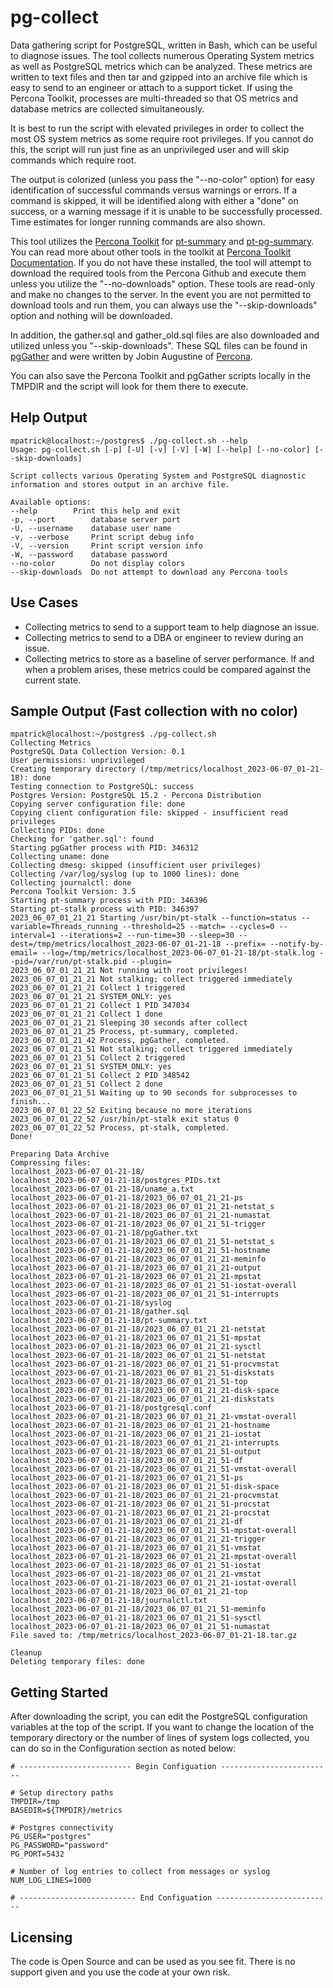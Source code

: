 # pg-collect
Data gathering script for PostgreSQL, written in Bash, which can be useful to diagnose issues.  The tool collects numerous Operating System metrics as well as PostgreSQL metrics which can be analyzed.  These metrics are written to text files and then tar and gzipped into an archive file which is easy to send to an engineer or attach to a support ticket.  If using the Percona Toolkit, processes are multi-threaded so that OS metrics and database metrics are collected simultaneously.

It is best to run the script with elevated privileges in order to collect the most OS system metrics as some require root privileges.  If you cannot do this, the script will run just fine as an unprivileged user and will skip commands which require root.  

The output is colorized (unless you pass the "--no-color" option) for easy identification of successful commands versus warnings or errors.  If a command is skipped, it will be identified along with either a "done" on success, or a warning message if it is unable to be successfully processed.  Time estimates for longer running commands are also shown.

This tool utilizes the [Percona Toolkit](https://www.percona.com/software/database-tools/percona-toolkit) for [pt-summary](https://docs.percona.com/percona-toolkit/pt-summary.html) and [pt-pg-summary](https://docs.percona.com/percona-toolkit/pt-pg-summary.html).  You can read more about other tools in the toolkit at [Percona Toolkit Documentation](https://docs.percona.com/percona-toolkit/index.html).  If you do not have these installed, the tool will attempt to download the required tools from the Percona Github and execute them unless you utilize the "--no-downloads" option.  These tools are read-only and make no changes to the server.  In the event you are not permitted to download tools and run them, you can always use the "--skip-downloads" option and nothing will be downloaded.

In addition, the gather.sql and gather_old.sql files are also downloaded and utilized unless you "--skip-downloads".  These SQL files can be found in [pgGather](https://github.com/percona/support-snippets/tree/master/postgresql/pg_gather) and were written by Jobin Augustine of [Percona](https://percona.com).

You can also save the Percona Toolkit and pgGather scripts locally in the TMPDIR and the script will look for them there to execute.

## Help Output
```
mpatrick@localhost:~/postgres$ ./pg-collect.sh --help
Usage: pg-collect.sh [-p] [-U] [-v] [-V] [-W] [--help] [--no-color] [--skip-downloads]

Script collects various Operating System and PostgreSQL diagnostic information and stores output in an archive file.

Available options:
--help        Print this help and exit
-p, --port        database server port
-U, --username    database user name
-v, --verbose     Print script debug info
-V, --version     Print script version info
-W, --password    database password
--no-color        Do not display colors
--skip-downloads  Do not attempt to download any Percona tools
```

## Use Cases
* Collecting metrics to send to a support team to help diagnose an issue.
* Collecting metrics to send to a DBA or engineer to review during an issue.
* Collecting metrics to store as a baseline of server performance.  If and when a problem arises, these metrics could be compared against the current state.

## Sample Output (Fast collection with no color)
```
mpatrick@localhost:~/postgres$ ./pg-collect.sh
Collecting Metrics
PostgreSQL Data Collection Version: 0.1
User permissions: unprivileged
Creating temporary directory (/tmp/metrics/localhost_2023-06-07_01-21-18): done
Testing connection to PostgreSQL: success
Postgres Version: PostgreSQL 15.2 - Percona Distribution
Copying server configuration file: done
Copying client configuration file: skipped - insufficient read privileges
Collecting PIDs: done
Checking for 'gather.sql': found
Starting pgGather process with PID: 346312
Collecting uname: done
Collecting dmesg: skipped (insufficient user privileges)
Collecting /var/log/syslog (up to 1000 lines): done
Collecting journalctl: done
Percona Toolkit Version: 3.5
Starting pt-summary process with PID: 346396
Starting pt-stalk process with PID: 346397
2023_06_07_01_21_21 Starting /usr/bin/pt-stalk --function=status --variable=Threads_running --threshold=25 --match= --cycles=0 --interval=1 --iterations=2 --run-time=30 --sleep=30 --dest=/tmp/metrics/localhost_2023-06-07_01-21-18 --prefix= --notify-by-email= --log=/tmp/metrics/localhost_2023-06-07_01-21-18/pt-stalk.log --pid=/var/run/pt-stalk.pid --plugin=
2023_06_07_01_21_21 Not running with root privileges!
2023_06_07_01_21_21 Not stalking; collect triggered immediately
2023_06_07_01_21_21 Collect 1 triggered
2023_06_07_01_21_21 SYSTEM_ONLY: yes
2023_06_07_01_21_21 Collect 1 PID 347034
2023_06_07_01_21_21 Collect 1 done
2023_06_07_01_21_21 Sleeping 30 seconds after collect
2023_06_07_01_21_25 Process, pt-summary, completed.
2023_06_07_01_21_42 Process, pgGather, completed.
2023_06_07_01_21_51 Not stalking; collect triggered immediately
2023_06_07_01_21_51 Collect 2 triggered
2023_06_07_01_21_51 SYSTEM_ONLY: yes
2023_06_07_01_21_51 Collect 2 PID 348542
2023_06_07_01_21_51 Collect 2 done
2023_06_07_01_21_51 Waiting up to 90 seconds for subprocesses to finish...
2023_06_07_01_22_52 Exiting because no more iterations
2023_06_07_01_22_52 /usr/bin/pt-stalk exit status 0
2023_06_07_01_22_52 Process, pt-stalk, completed.
Done!

Preparing Data Archive
Compressing files:
localhost_2023-06-07_01-21-18/
localhost_2023-06-07_01-21-18/postgres_PIDs.txt
localhost_2023-06-07_01-21-18/uname_a.txt
localhost_2023-06-07_01-21-18/2023_06_07_01_21_21-ps
localhost_2023-06-07_01-21-18/2023_06_07_01_21_21-netstat_s
localhost_2023-06-07_01-21-18/2023_06_07_01_21_21-numastat
localhost_2023-06-07_01-21-18/2023_06_07_01_21_51-trigger
localhost_2023-06-07_01-21-18/pgGather.txt
localhost_2023-06-07_01-21-18/2023_06_07_01_21_51-netstat_s
localhost_2023-06-07_01-21-18/2023_06_07_01_21_51-hostname
localhost_2023-06-07_01-21-18/2023_06_07_01_21_21-meminfo
localhost_2023-06-07_01-21-18/2023_06_07_01_21_21-output
localhost_2023-06-07_01-21-18/2023_06_07_01_21_21-mpstat
localhost_2023-06-07_01-21-18/2023_06_07_01_21_51-iostat-overall
localhost_2023-06-07_01-21-18/2023_06_07_01_21_51-interrupts
localhost_2023-06-07_01-21-18/syslog
localhost_2023-06-07_01-21-18/gather.sql
localhost_2023-06-07_01-21-18/pt-summary.txt
localhost_2023-06-07_01-21-18/2023_06_07_01_21_21-netstat
localhost_2023-06-07_01-21-18/2023_06_07_01_21_51-mpstat
localhost_2023-06-07_01-21-18/2023_06_07_01_21_21-sysctl
localhost_2023-06-07_01-21-18/2023_06_07_01_21_51-netstat
localhost_2023-06-07_01-21-18/2023_06_07_01_21_51-procvmstat
localhost_2023-06-07_01-21-18/2023_06_07_01_21_51-diskstats
localhost_2023-06-07_01-21-18/2023_06_07_01_21_51-top
localhost_2023-06-07_01-21-18/2023_06_07_01_21_21-disk-space
localhost_2023-06-07_01-21-18/2023_06_07_01_21_21-diskstats
localhost_2023-06-07_01-21-18/postgresql.conf
localhost_2023-06-07_01-21-18/2023_06_07_01_21_21-vmstat-overall
localhost_2023-06-07_01-21-18/2023_06_07_01_21_21-hostname
localhost_2023-06-07_01-21-18/2023_06_07_01_21_21-iostat
localhost_2023-06-07_01-21-18/2023_06_07_01_21_21-interrupts
localhost_2023-06-07_01-21-18/2023_06_07_01_21_51-output
localhost_2023-06-07_01-21-18/2023_06_07_01_21_51-df
localhost_2023-06-07_01-21-18/2023_06_07_01_21_51-vmstat-overall
localhost_2023-06-07_01-21-18/2023_06_07_01_21_51-ps
localhost_2023-06-07_01-21-18/2023_06_07_01_21_51-disk-space
localhost_2023-06-07_01-21-18/2023_06_07_01_21_21-procvmstat
localhost_2023-06-07_01-21-18/2023_06_07_01_21_51-procstat
localhost_2023-06-07_01-21-18/2023_06_07_01_21_21-procstat
localhost_2023-06-07_01-21-18/2023_06_07_01_21_21-df
localhost_2023-06-07_01-21-18/2023_06_07_01_21_51-mpstat-overall
localhost_2023-06-07_01-21-18/2023_06_07_01_21_21-trigger
localhost_2023-06-07_01-21-18/2023_06_07_01_21_51-vmstat
localhost_2023-06-07_01-21-18/2023_06_07_01_21_21-mpstat-overall
localhost_2023-06-07_01-21-18/2023_06_07_01_21_51-iostat
localhost_2023-06-07_01-21-18/2023_06_07_01_21_21-vmstat
localhost_2023-06-07_01-21-18/2023_06_07_01_21_21-iostat-overall
localhost_2023-06-07_01-21-18/2023_06_07_01_21_21-top
localhost_2023-06-07_01-21-18/journalctl.txt
localhost_2023-06-07_01-21-18/2023_06_07_01_21_51-meminfo
localhost_2023-06-07_01-21-18/2023_06_07_01_21_51-sysctl
localhost_2023-06-07_01-21-18/2023_06_07_01_21_51-numastat
File saved to: /tmp/metrics/localhost_2023-06-07_01-21-18.tar.gz

Cleanup
Deleting temporary files: done
```

## Getting Started
After downloading the script, you can edit the PostgreSQL configuration variables at the top of the script.  If you want to change the location of the temporary directory or the number of lines of system logs collected, you can do so in the Configuration section as noted below:
```
# ------------------------- Begin Configuation -------------------------

# Setup directory paths
TMPDIR=/tmp
BASEDIR=${TMPDIR}/metrics

# Postgres connectivity
PG_USER="postgres"
PG_PASSWORD="password"
PG_PORT=5432

# Number of log entries to collect from messages or syslog
NUM_LOG_LINES=1000

# -------------------------- End Configuation --------------------------
```

## Licensing
The code is Open Source and can be used as you see fit.  There is no support given and you use the code at your own risk. 

